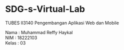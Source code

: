 # SDG-s-Virtual-Lab
TUBES II3140 Pengembangan Aplikasi Web dan Mobile

Nama  : Muhammad Reffy Haykal  
NIM   : 18222103  
Kelas : 03  

